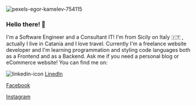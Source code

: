 ![pexels-egor-kamelev-754115](https://user-images.githubusercontent.com/65085829/96905581-ea18a400-1498-11eb-8f3b-a8bae21c4bfa.jpg)

### Hello there! 👋

I'm a Software Engineer and a Consultant IT! I'm from Sicily on Italy 🇮🇹 , actually I live in Catania and I love travel. Currently I'm a freelance website developer and I'm learning programmation and styling code languages both as a Frontend and as a Backend.
Ask me if you need a personal blog or eCommerce website!
You can find me on:

![linkedin-icon](https://user-images.githubusercontent.com/65085829/96911615-5dbeaf00-14a1-11eb-8821-13ef66296fe5.png) <a href="https://www.linkedin.com/in/gianmarcopolizzi/" rel="nofollow">LinedIn</a>

<a href="https://www.facebook.com/gianmarco.polizzi.3/" rel="nofollow">Facebook</a>

<a href="https://www.instagram.com/gianpolizzi/?hl=it" rel="nofollow">Instagram</a>


<!--
**GianPolizzi/GianPolizzi** is a ✨ _special_ ✨ repository because its `README.md` (this file) appears on your GitHub profile.

Here are some ideas to get you started:

- 🔭 I’m currently working on ...
- 🌱 I’m currently learning ...
- 👯 I’m looking to collaborate on ...
- 🤔 I’m looking for help with ...
- 💬 Ask me about ...
- 📫 How to reach me: ...
- 😄 Pronouns: ...
- ⚡ Fun fact: ...
-->
